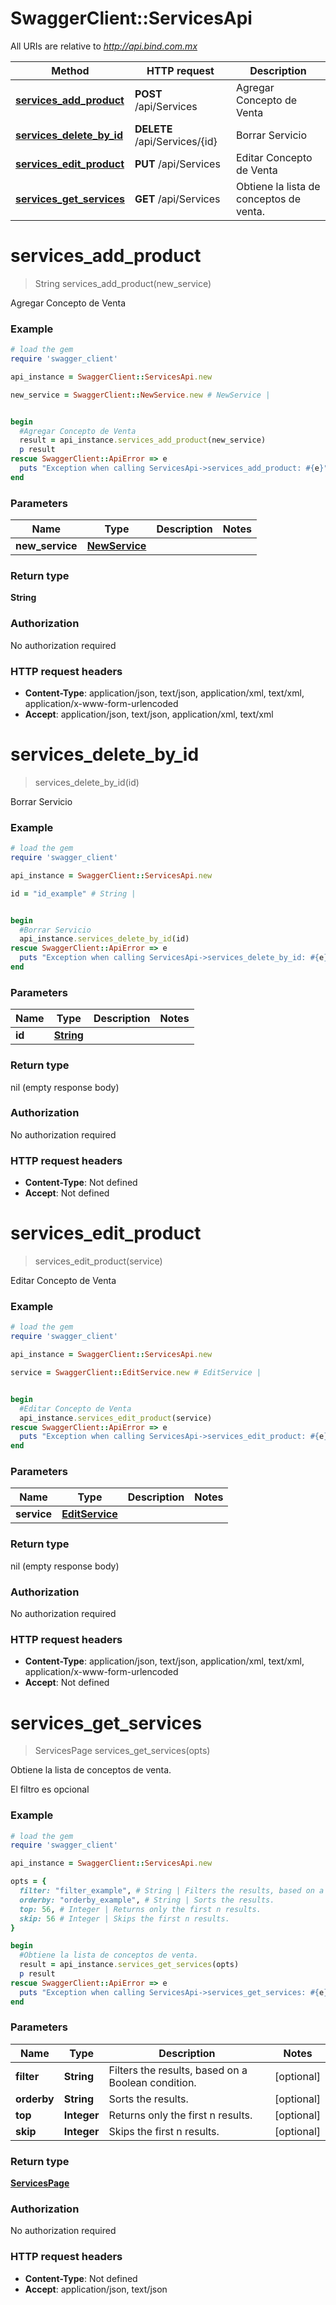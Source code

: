 # SwaggerClient::ServicesApi

All URIs are relative to *http://api.bind.com.mx*

Method | HTTP request | Description
------------- | ------------- | -------------
[**services_add_product**](ServicesApi.md#services_add_product) | **POST** /api/Services | Agregar Concepto de Venta
[**services_delete_by_id**](ServicesApi.md#services_delete_by_id) | **DELETE** /api/Services/{id} | Borrar Servicio
[**services_edit_product**](ServicesApi.md#services_edit_product) | **PUT** /api/Services | Editar Concepto de Venta
[**services_get_services**](ServicesApi.md#services_get_services) | **GET** /api/Services | Obtiene la lista de conceptos de venta.


# **services_add_product**
> String services_add_product(new_service)

Agregar Concepto de Venta



### Example
```ruby
# load the gem
require 'swagger_client'

api_instance = SwaggerClient::ServicesApi.new

new_service = SwaggerClient::NewService.new # NewService | 


begin
  #Agregar Concepto de Venta
  result = api_instance.services_add_product(new_service)
  p result
rescue SwaggerClient::ApiError => e
  puts "Exception when calling ServicesApi->services_add_product: #{e}"
end
```

### Parameters

Name | Type | Description  | Notes
------------- | ------------- | ------------- | -------------
 **new_service** | [**NewService**](NewService.md)|  | 

### Return type

**String**

### Authorization

No authorization required

### HTTP request headers

 - **Content-Type**: application/json, text/json, application/xml, text/xml, application/x-www-form-urlencoded
 - **Accept**: application/json, text/json, application/xml, text/xml



# **services_delete_by_id**
> services_delete_by_id(id)

Borrar Servicio



### Example
```ruby
# load the gem
require 'swagger_client'

api_instance = SwaggerClient::ServicesApi.new

id = "id_example" # String | 


begin
  #Borrar Servicio
  api_instance.services_delete_by_id(id)
rescue SwaggerClient::ApiError => e
  puts "Exception when calling ServicesApi->services_delete_by_id: #{e}"
end
```

### Parameters

Name | Type | Description  | Notes
------------- | ------------- | ------------- | -------------
 **id** | [**String**](.md)|  | 

### Return type

nil (empty response body)

### Authorization

No authorization required

### HTTP request headers

 - **Content-Type**: Not defined
 - **Accept**: Not defined



# **services_edit_product**
> services_edit_product(service)

Editar Concepto de Venta



### Example
```ruby
# load the gem
require 'swagger_client'

api_instance = SwaggerClient::ServicesApi.new

service = SwaggerClient::EditService.new # EditService | 


begin
  #Editar Concepto de Venta
  api_instance.services_edit_product(service)
rescue SwaggerClient::ApiError => e
  puts "Exception when calling ServicesApi->services_edit_product: #{e}"
end
```

### Parameters

Name | Type | Description  | Notes
------------- | ------------- | ------------- | -------------
 **service** | [**EditService**](EditService.md)|  | 

### Return type

nil (empty response body)

### Authorization

No authorization required

### HTTP request headers

 - **Content-Type**: application/json, text/json, application/xml, text/xml, application/x-www-form-urlencoded
 - **Accept**: Not defined



# **services_get_services**
> ServicesPage services_get_services(opts)

Obtiene la lista de conceptos de venta.

El filtro es opcional

### Example
```ruby
# load the gem
require 'swagger_client'

api_instance = SwaggerClient::ServicesApi.new

opts = { 
  filter: "filter_example", # String | Filters the results, based on a Boolean condition.
  orderby: "orderby_example", # String | Sorts the results.
  top: 56, # Integer | Returns only the first n results.
  skip: 56 # Integer | Skips the first n results.
}

begin
  #Obtiene la lista de conceptos de venta.
  result = api_instance.services_get_services(opts)
  p result
rescue SwaggerClient::ApiError => e
  puts "Exception when calling ServicesApi->services_get_services: #{e}"
end
```

### Parameters

Name | Type | Description  | Notes
------------- | ------------- | ------------- | -------------
 **filter** | **String**| Filters the results, based on a Boolean condition. | [optional] 
 **orderby** | **String**| Sorts the results. | [optional] 
 **top** | **Integer**| Returns only the first n results. | [optional] 
 **skip** | **Integer**| Skips the first n results. | [optional] 

### Return type

[**ServicesPage**](ServicesPage.md)

### Authorization

No authorization required

### HTTP request headers

 - **Content-Type**: Not defined
 - **Accept**: application/json, text/json



